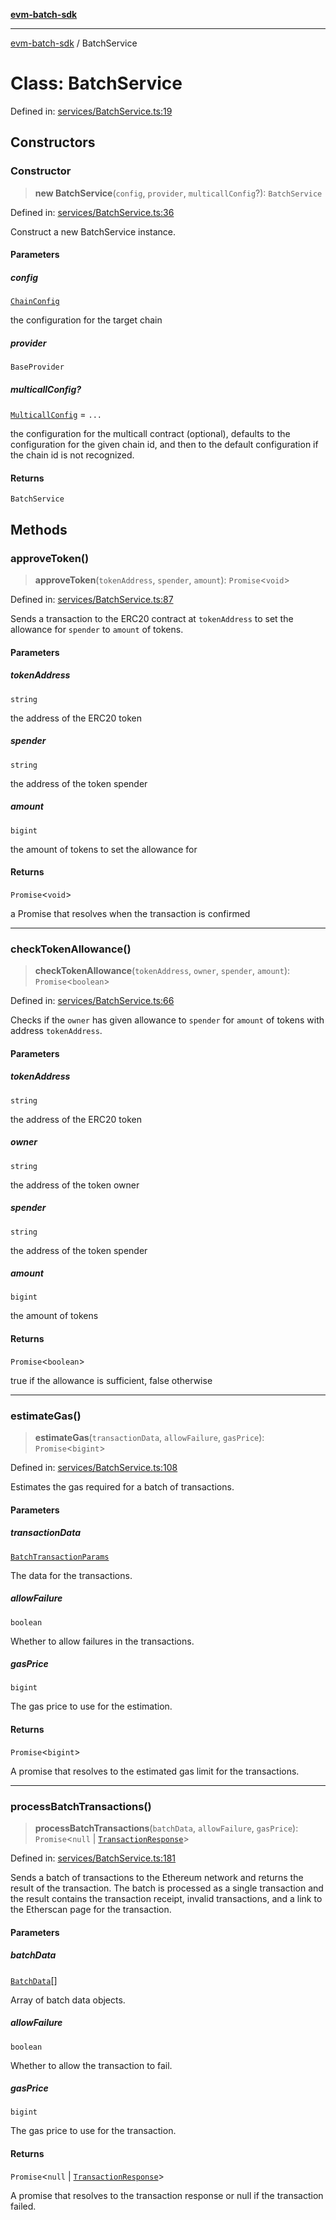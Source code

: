 [**evm-batch-sdk**](../README.md)

***

[evm-batch-sdk](../globals.md) / BatchService

# Class: BatchService

Defined in: [services/BatchService.ts:19](https://github.com/akasharora963/evm-batch-sdk/blob/194b75512cde76014240141cae8ca29b3a424770/src/services/BatchService.ts#L19)

## Constructors

### Constructor

> **new BatchService**(`config`, `provider`, `multicallConfig`?): `BatchService`

Defined in: [services/BatchService.ts:36](https://github.com/akasharora963/evm-batch-sdk/blob/194b75512cde76014240141cae8ca29b3a424770/src/services/BatchService.ts#L36)

Construct a new BatchService instance.

#### Parameters

##### config

[`ChainConfig`](../interfaces/ChainConfig.md)

the configuration for the target chain

##### provider

`BaseProvider`

##### multicallConfig?

[`MulticallConfig`](../interfaces/MulticallConfig.md) = `...`

the configuration for the multicall contract
         (optional), defaults to the configuration for the given chain id,
         and then to the default configuration if the chain id is not recognized.

#### Returns

`BatchService`

## Methods

### approveToken()

> **approveToken**(`tokenAddress`, `spender`, `amount`): `Promise`\<`void`\>

Defined in: [services/BatchService.ts:87](https://github.com/akasharora963/evm-batch-sdk/blob/194b75512cde76014240141cae8ca29b3a424770/src/services/BatchService.ts#L87)

Sends a transaction to the ERC20 contract at `tokenAddress` to set the
allowance for `spender` to `amount` of tokens.

#### Parameters

##### tokenAddress

`string`

the address of the ERC20 token

##### spender

`string`

the address of the token spender

##### amount

`bigint`

the amount of tokens to set the allowance for

#### Returns

`Promise`\<`void`\>

a Promise that resolves when the transaction is
         confirmed

***

### checkTokenAllowance()

> **checkTokenAllowance**(`tokenAddress`, `owner`, `spender`, `amount`): `Promise`\<`boolean`\>

Defined in: [services/BatchService.ts:66](https://github.com/akasharora963/evm-batch-sdk/blob/194b75512cde76014240141cae8ca29b3a424770/src/services/BatchService.ts#L66)

Checks if the `owner` has given allowance to `spender` for
`amount` of tokens with address `tokenAddress`.

#### Parameters

##### tokenAddress

`string`

the address of the ERC20 token

##### owner

`string`

the address of the token owner

##### spender

`string`

the address of the token spender

##### amount

`bigint`

the amount of tokens

#### Returns

`Promise`\<`boolean`\>

true if the allowance is sufficient, false otherwise

***

### estimateGas()

> **estimateGas**(`transactionData`, `allowFailure`, `gasPrice`): `Promise`\<`bigint`\>

Defined in: [services/BatchService.ts:108](https://github.com/akasharora963/evm-batch-sdk/blob/194b75512cde76014240141cae8ca29b3a424770/src/services/BatchService.ts#L108)

Estimates the gas required for a batch of transactions.

#### Parameters

##### transactionData

[`BatchTransactionParams`](../interfaces/BatchTransactionParams.md)

The data for the transactions.

##### allowFailure

`boolean`

Whether to allow failures in the transactions.

##### gasPrice

`bigint`

The gas price to use for the estimation.

#### Returns

`Promise`\<`bigint`\>

A promise that resolves to the estimated gas limit for the transactions.

***

### processBatchTransactions()

> **processBatchTransactions**(`batchData`, `allowFailure`, `gasPrice`): `Promise`\<`null` \| [`TransactionResponse`](../interfaces/TransactionResponse.md)\>

Defined in: [services/BatchService.ts:181](https://github.com/akasharora963/evm-batch-sdk/blob/194b75512cde76014240141cae8ca29b3a424770/src/services/BatchService.ts#L181)

Sends a batch of transactions to the Ethereum network and returns the
result of the transaction. The batch is processed as a single transaction
and the result contains the transaction receipt, invalid transactions, and
a link to the Etherscan page for the transaction.

#### Parameters

##### batchData

[`BatchData`](../interfaces/BatchData.md)[]

Array of batch data objects.

##### allowFailure

`boolean`

Whether to allow the transaction to fail.

##### gasPrice

`bigint`

The gas price to use for the transaction.

#### Returns

`Promise`\<`null` \| [`TransactionResponse`](../interfaces/TransactionResponse.md)\>

A promise that resolves to
         the transaction response or null if the transaction failed.

